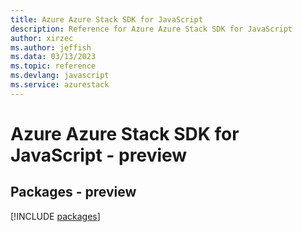 ```yaml
---
title: Azure Azure Stack SDK for JavaScript
description: Reference for Azure Azure Stack SDK for JavaScript
author: xirzec
ms.author: jeffish
ms.data: 03/13/2023
ms.topic: reference
ms.devlang: javascript
ms.service: azurestack
---
```

# Azure Azure Stack SDK for JavaScript - preview
## Packages - preview
[!INCLUDE [packages](azure-stack-index.md)]